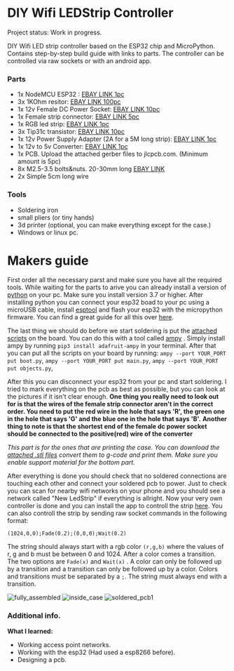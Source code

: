
# DIY Wifi LEDStrip Controller

Project status: Work in progress.

DIY Wifi LED strip controller based on the ESP32 chip and MicroPython. Contains step-by-step build guide with links to parts. The controller can be controlled via raw sockets or with an android app.

### Parts
- 1x NodeMCU ESP32 : [EBAY LINK 1pc](https://www.ebay.com/itm/Espressif-ESP32-WLAN-Dev-Kit-Board-Development-Bluetooth-Wifi-v1-WROOM32-NodeMCU/253059783728?hash=item3aeb89dc30:g:5-8AAOSwAThb3MaZ)
- 3x 1KOhm resitor: [EBAY LINK 100pc](https://www.ebay.com/itm/100-pcs-1-4W-0-25W-1-Metal-Film-Resistor-1K-ohm-1Kohm/282033455842?_trksid=p2485497.m4902.l9144)
- 1x 12v Female DC Power Socket: [EBAY LINK 10pc](https://www.ebay.com/itm/10Pcs-5-5-x-2-1mm-12-V-DC-Power-Supply-Jack-Socket-Female-Panel-Mount-Connector/143449192665?_trksid=p2485497.m4902.l9144)
- 1x Female strip connector: [EBAY LINK 5pc](https://www.ebay.com/itm/10Pcs-5-5-x-2-1mm-12-V-DC-Power-Supply-Jack-Socket-Female-Panel-Mount-Connector/143449192665?_trksid=p2485497.m4902.l9144)
- 1x RGB led strip: [EBAY LINK 1pc](https://www.ebay.com/itm/184203854470?ViewItem=&item=184203854470)
- 3x Tip31c transistor: [EBAY LINK 10pc](https://www.ebay.com/itm/10-x-TIP31C-TIP31-NPN-Transistor-3A-100V-TO-220-FSC/270984720497?hash=item3f17f2b071:g:8hUAAOxyepRRrfsF)
- 1x 12v Power Supply Adapter (2A for a 5M long strip): [EBAY LINK 1pc](https://www.ebay.com/itm/AC-TO-DC-5V-12V-24V-1A-2A-3A-5A-10A-0-5A-Power-Supply-Adapter-LED-Strip-Light/254344416209?_trksid=p2485497.m4902.l9144)
- 1x 12v to 5v Converter: [EBAY LINK 1pc](https://www.ebay.com/itm/DC-DC-12V-to-5V-6V-9V-2-3A-15W-Converter-Step-Down-2A-3A-15W-Power-Supply-Module/401327863545?_trksid=p2485497.m4902.l9144)
- 1x PCB. Upload the attached gerber files to jlcpcb.com. (Minimum amount is 5pc)
- 8x M2.5-3.5 bolts&nuts. 20-30mm long [EBAY LINK](https://www.ebay.com/itm/M2-M2-5-M3-304-Stainless-Steel-Allen-Hex-Socket-Countersunk-Head-Screws-Bolts/282935136527?hash=item41e03f910f:m:mKxIf5Qmt5Zi86DIH4-mAoQ)
- 2x Simple 5cm long wire

### Tools
- Soldering iron
- small pliers (or tiny hands)
- 3d printer (optional, you can make everything except for the case.)
- Windows or linux pc.


# Makers guide
First order all the necessary parst and make sure you have all the required tools. 
While waiting for the parts to arive you can already install a version of [python](https://www.python.org/) on your pc. 
Make sure you install version 3.7 or higher. 
After installing python you can connect your esp32 boad to your pc using a microUSB cable, 
install [esptool](https://pypi.org/project/esptool/) and flash your esp32 with the micropython firmware. You can find a great guide for all this 
over [here](https://docs.micropython.org/en/latest/esp8266/tutorial/intro.html). 

The last thing we should do before we start soldering is put 
the [attached scripts](https://github.com/Ruud14/DIY-Wifi-LEDStrip-Controller/tree/master/to_ESP32) on the board. 
You can do this with a tool called [ampy](https://learn.adafruit.com/micropython-basics-load-files-and-run-code/install-ampy) . 
Simply install ampy by running `pip3 install adafruit-ampy` in your terminal. After that you can put all the scripts on your board by running:
`ampy --port YOUR_PORT put boot.py`,
`ampy --port YOUR_PORT put main.py`,
`ampy --port YOUR_PORT put objects.py`,


After this you can disconnect your esp32 from your pc and start soldering. 
I tried to mark everything on the pcb as best as possible, but you can look at the pictures if it isn't clear enough. 
**One thing you really need to look out for is that the wires of the female strip connector aren't in the correct order. 
You need to put the red wire in the hole that says 'R', the green one in the hole that says 'G' and the blue one in the hole that says 'B'.**
**Another thing to note is that the shortest end of the female dc power socket should be connected to the positive(red) wire of the converter**
 
*This part is for the ones that are printing the case. 
You can download the [attached .stl files](https://github.com/Ruud14/DIY-Wifi-LEDStrip-Controller/tree/master/3d%20models) 
convert them to g-code and print them. Make sure you enable support material for the bottom part.*  

After everything is done you should check that no soldered connections are touching each other and connect your soldered pcb to power. 
Just to check you can scan for nearby wifi networks on your phone and you should see a network called "New LedStrip" if everything is allright. 
Now your very own controller is done and you can install the app to controll the strip [here](https://github.com/Ruud14/Wifi-LEDStrip-Controller-App).
You can also controll the strip by sending raw socket commands in the following format:


    (1024,0,0);Fade(0.2);(0,0,0);Wait(0.2)

The string should always start with a rgb color `(r,g,b)`
where the values of r, g and b must be between 0 and 1024. 
After a color comes a transition. The two options are `Fade(x)` and `Wait(x)` . 
A color can only be followed up by a transition and a transition can only be followed up by a color. 
Colors and transitions must be separated by a `;`. The string must always end with a transition.

![fully_assembled](https://github.com/Ruud14/DIY-Wifi-LEDStrip-Controller/pictures/fully_assembled.jpg)
![inside_case](https://github.com/Ruud14/DIY-Wifi-LEDStrip-Controller/pictures/inside_case.jpg)
![soldered_pcb1](https://github.com/Ruud14/DIY-Wifi-LEDStrip-Controller/pictures/soldered_pcb1.jpg)

 
### Additional info.
**What I learned:**
- Working access point networks.
- Working with the esp32 (Had used a esp8266 before).
- Designing a pcb. 
